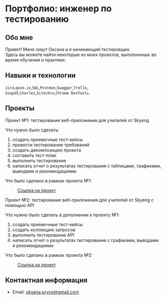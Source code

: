 # Портфолио: инженер по тестированию

## Обо мне 
Привет! Меня зовут Оксана и я начинающий тестировщик. <br>
Здесь вы можете найти некоторые из моих проектов, выполненных во время обучения и практики.
<br>

## Навыки и технологии
``Jira``,``qase.io``,``SQL``,``Postman``,``Swagger``,``Trello``, <br>
``SoapUI``,``Charles``,``Sitechco``,``Chrome DevTools``.

## Проекты
<p> Проект №1: тестирование веб-приложения для учителей от Skyeng</p>
<p>Что нужно было сделать:<p>
  
<ol>
  <li>создать приемочные тест-кейсы </li>
  <li>провести тестирование требований </li>
  <li>создать декомпозицию проекта </li>
  <li>составить тест-план </li>
  <li>выполнить тестирование</li>
  <li>написать отчет о результатах тестирования с таблицами, графиками, выводами и рекомендациями</li>
</ol>

<p>Что было сделано в рамках проекта №1:<p>

> <a href="https://docs.google.com/document/d/1OaownB4xobJs6N_7DKrZ-F4kUxpSPN68dR9eb9FLxoo/edit?usp=sharing">Ссылка на проект</a>



<p> Проект №2: тестирование веб-приложения для учителей от Skyeng с помощью API</p>
<p>Что нужно было сделать в дополнении к проекту №1:<p>
  
<ol>
  <li>создать приемочные тест-кейсы </li>
  <li>создать коллекцию запросов </li>
  <li>выполнить тестирование API</li>
  <li>написать отчет о результатах тестирования с графиками, выводами и рекомендациями</li>
</ol>

<p>Что было сделано в рамках проекта №2:<p>

> <a href="https://docs.google.com/document/d/1rDD2Bp4hFMK-j_Sy1X3qt87JIq3zXPiaWryhx8sQ2OQ/edit?usp=sharing">Ссылка на проект</a>



## Контактная информация
- Email: oksana.pryce@gmail.com
